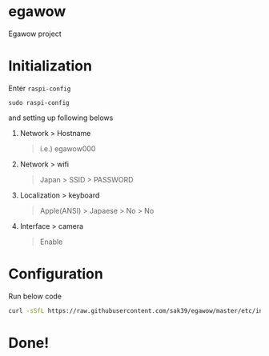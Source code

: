 # egawow
Egawow project


# Initialization
Enter `raspi-config`
```
sudo raspi-config
```
and setting up following belows 

1. Network > Hostname
	> i.e.) egawow000

2. Network > wifi
	> Japan > SSID > PASSWORD

3. Localization > keyboard
	> Apple(ANSI) > Japaese > No > No

4. Interface > camera
	> Enable
	
	
	
# Configuration
Run below code
```bash
curl -sSfL https://raw.githubusercontent.com/sak39/egawow/master/etc/init.sh | sudo bash - 
```


# Done!